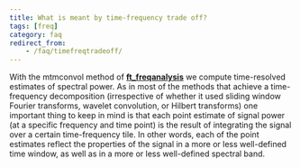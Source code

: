 ```yaml
---
title: What is meant by time-frequency trade off?
tags: [freq]
category: faq
redirect_from:
    - /faq/timefreqtradeoff/
---
```


With the mtmconvol method of **[ft_freqanalysis](/reference/ft_freqanalysis)** we compute time-resolved estimates of spectral power. As in most of the methods that achieve a time-frequency decomposition (irrespective of whether it used sliding window Fourier transforms, wavelet convolution, or Hilbert transforms) one important thing to keep in mind is that each point estimate of signal power (at a specific frequency and time point) is the result of integrating the signal over a certain time-frequency tile. In other words, each of the point estimates reflect the properties of the signal in a more or less well-defined time window, as well as in a more or less well-defined spectral band.
